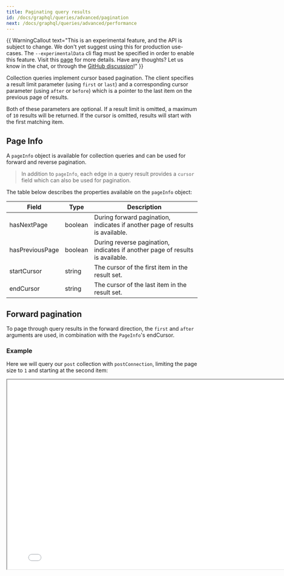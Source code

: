 ```yaml
---
title: Paginating query results
id: /docs/graphql/queries/advanced/pagination
next: /docs/graphql/queries/advanced/performance
---
```


{{ WarningCallout text="This is an experimental feature, and the API is subject to change. We don't yet suggest using this for production use-cases. The `--experimentalData` cli flag must be specified in order to enable this feature. Visit this [page](/docs/tina-cloud/data-layer/#enabling-the-data-layer) for more details. Have any thoughts? Let us know in the chat, or through the [GitHub discussion](https://github.com/tinacms/tinacms/discussions/2811)!" }}

Collection queries implement cursor based pagination. The client specifies a result limit parameter (using `first` or `last`) and a corresponding cursor parameter (using `after` or `before`) which is a pointer to the last item on the previous page of results.

Both of these parameters are optional. If a result limit is omitted, a maximum of `10` results will be returned. If the cursor is omitted, results will start with the first matching item.

## Page Info

A `pageInfo` object is available for collection queries and can be used for forward and reverse pagination.

> In addition to `pageInfo`, each edge in a query result provides a `cursor` field which can also be used for pagination.

The table below describes the properties available on the `pageInfo` object:

| Field           | Type    | Description                                                                   |
| --------------- | ------- | ----------------------------------------------------------------------------- |
| hasNextPage     | boolean | During forward pagination, indicates if another page of results is available. |
| hasPreviousPage | boolean | During reverse pagination, indicates if another page of results is available. |
| startCursor     | string  | The cursor of the first item in the result set.                               |
| endCursor       | string  | The cursor of the last item in the result set.                                |

## Forward pagination

To page through query results in the forward direction, the `first` and `after` arguments are used, in combination with the `PageInfo`'s endCursor.

### Example

Here we will query our `post` collection with `postConnection`, limiting the page size to `1` and starting at the second item:

<iframe width="800" height="500" loading="lazy" src="/api/graphiql/?query=%7B%0A%20%20postConnection(sort%3A%20%22date%22%2C%20first%3A%201%2C%20after%3A%20%22cG9zdCNkYXRlIzE2NTUyNzY0MDAwMDAjY29udGVudC9wb3N0cy92b3RlRm9yUGVkcm8uanNvbg%3D%3D%22)%20%7B%0A%20%20%20%20edges%20%7B%0A%20%20%20%20%20%20node%20%7B%0A%20%20%20%20%20%20%20%20id%0A%20%20%20%20%20%20%20%20title%0A%20%20%20%20%20%20%20%20date%0A%20%20%20%20%20%20%7D%0A%20%20%20%20%7D%0A%20%20%20%20pageInfo%20%7B%0A%20%20%20%20%20%20hasNextPage%0A%20%20%20%20%20%20endCursor%0A%20%20%20%20%7D%0A%20%20%7D%0A%7D%0A" />

## Reverse pagination

To page through query results in the reverse direction, the `last` and `before` arguments are used, in combination with the `PageInfo`'s startCursor.

### Example

Here we will query our `post` collection with `postConnection`, limiting the page size to `1` and starting at the first item:

<iframe width="800" height="500" loading="lazy" src="/api/graphiql/?query=%7B%0A%20%20postConnection(sort%3A%20%22date%22%2C%20last%3A%201%2C%20before%3A%20%22cG9zdCNkYXRlIzE2NTc4Njg0MDAwMDAjY29udGVudC9wb3N0cy9hbm90aGVyUG9zdC5qc29u%22)%20%7B%0A%20%20%20%20edges%20%7B%0A%20%20%20%20%20%20node%20%7B%0A%20%20%20%20%20%20%20%20id%0A%20%20%20%20%20%20%20%20title%0A%20%20%20%20%20%20%20%20date%0A%20%20%20%20%20%20%7D%0A%20%20%20%20%7D%0A%20%20%20%20pageInfo%20%7B%0A%20%20%20%20%20%20hasPreviousPage%0A%20%20%20%20%20%20endCursor%0A%20%20%20%20%7D%0A%20%20%7D%0A%7D%0A" />
